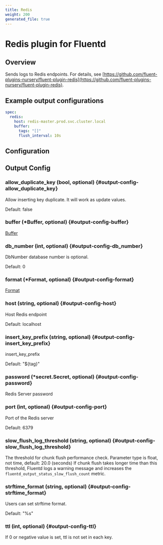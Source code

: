 ```yaml
---
title: Redis
weight: 200
generated_file: true
---
```


# Redis plugin for Fluentd
## Overview

Sends logs to Redis endpoints. For details, see [https://github.com/fluent-plugins-nursery/fluent-plugin-redis](https://github.com/fluent-plugins-nursery/fluent-plugin-redis).

## Example output configurations

```yaml
spec:
  redis:
    host: redis-master.prod.svc.cluster.local
    buffer:
      tags: "[]"
      flush_interval: 10s
```


## Configuration
## Output Config

### allow_duplicate_key (bool, optional) {#output-config-allow_duplicate_key}

Allow inserting key duplicate. It will work as update values.

Default: false

### buffer (*Buffer, optional) {#output-config-buffer}

[Buffer](../buffer/) 


### db_number (int, optional) {#output-config-db_number}

DbNumber database number is optional.

Default: 0

### format (*Format, optional) {#output-config-format}

[Format](../format/) 


### host (string, optional) {#output-config-host}

Host Redis endpoint

Default: localhost

### insert_key_prefix (string, optional) {#output-config-insert_key_prefix}

insert_key_prefix

Default: "${tag}"

### password (*secret.Secret, optional) {#output-config-password}

Redis Server password 


### port (int, optional) {#output-config-port}

Port of the Redis server

Default: 6379

### slow_flush_log_threshold (string, optional) {#output-config-slow_flush_log_threshold}

The threshold for chunk flush performance check. Parameter type is float, not time, default: 20.0 (seconds) If chunk flush takes longer time than this threshold, Fluentd logs a warning message and increases the `fluentd_output_status_slow_flush_count` metric. 


### strftime_format (string, optional) {#output-config-strftime_format}

Users can set strftime format.

Default: "%s"

### ttl (int, optional) {#output-config-ttl}

If 0 or negative value is set, ttl is not set in each key. 




